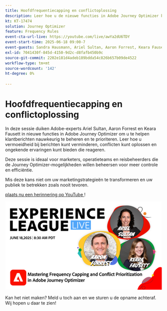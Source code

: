 ```yaml
---
title: Hoofdfrequentiecapping en conflictoplossing
description: Leer hoe u de nieuwe functies in Adobe Journey Optimizer kunt gebruiken om de belangrijkste berichten die naar klanten worden verzonden, te beheren en er prioriteit aan te geven.
kt: KT-17474
solution: Journey Optimizer
feature: Frequency Rules
event-cta-url-live: https://youtube.com/live/awYa2dU6TDY
event-start-time: 2025-06-18 09:00-7
event-guests: Sandra Hausmann, Ariel Sultan, Aaron Forrest, Keara Fausett
exl-id: 7041430f-845d-4150-9d2c-d8fafb450b9c
source-git-commit: 2202e181d4adeb189bdda54c826b657b09de4522
workflow-type: tm+mt
source-wordcount: '142'
ht-degree: 0%

---
```


# Hoofdfrequentiecapping en conflictoplossing

In deze sessie duiken Adobe-experts Ariel Sultan, Aaron Forrest en Keara Fausett in nieuwe functies in Adobe Journey Optimizer om u te helpen klantberichten nauwkeurig te beheren en te prioriteren. Leer hoe u vermoeidheid bij berichten kunt verminderen, conflicten kunt oplossen en ongekende ervaringen kunt bieden die reageren.

Deze sessie is ideaal voor marketers, operatieteams en reisbeheerders die de Journey Optimizer-mogelijkheden willen beheersen voor meer controle en efficiëntie.

Mis deze kans niet om uw marketingstrategieën te transformeren en uw publiek te betrekken zoals nooit tevoren.

[ plaats nu een herinnering op YouTube ](https://www.youtube.com/live/awYa2dU6TDY)!

![ webbanner ](/help/experience-league-live/episodes/assets/exl-live-web-banner-20250618.png)

Kan het niet maken? Meld u toch aan en we sturen u de opname achteraf. Wij hopen u daar te zien!
